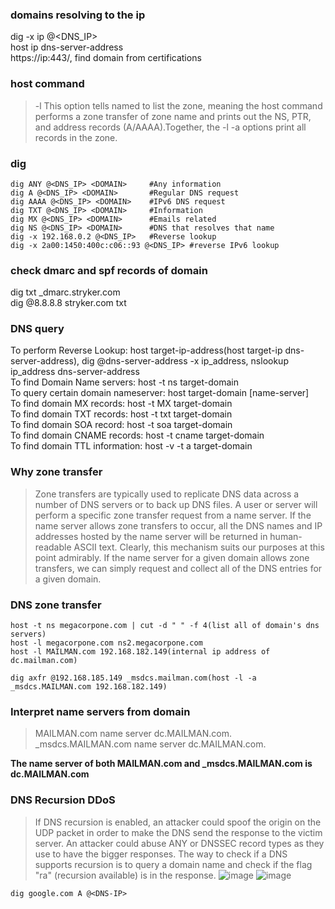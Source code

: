 ### domains resolving to the ip
dig -x ip @<DNS_IP>  
host ip dns-server-address  
https://ip:443/, find domain from certifications

### host command
>-l This  option  tells  named to list the zone, meaning the host command performs a zone transfer of zone name and prints  out the NS, PTR, and address records (A/AAAA).Together, the -l -a options print all records in the zone.

### dig
```
dig ANY @<DNS_IP> <DOMAIN>     #Any information
dig A @<DNS_IP> <DOMAIN>       #Regular DNS request
dig AAAA @<DNS_IP> <DOMAIN>    #IPv6 DNS request
dig TXT @<DNS_IP> <DOMAIN>     #Information
dig MX @<DNS_IP> <DOMAIN>      #Emails related
dig NS @<DNS_IP> <DOMAIN>      #DNS that resolves that name
dig -x 192.168.0.2 @<DNS_IP>   #Reverse lookup
dig -x 2a00:1450:400c:c06::93 @<DNS_IP> #reverse IPv6 lookup
```

### check dmarc and spf records of domain
dig txt _dmarc.stryker.com  
dig @8.8.8.8 stryker.com txt

### DNS query
To perform Reverse Lookup: host target-ip-address(host target-ip dns-server-address), dig @dns-server-address -x ip_address, nslookup ip_address dns-server-address  
To find Domain Name servers: host -t ns target-domain  
To query certain domain nameserver: host target-domain [name-server]  
To find domain MX records: host -t MX target-domain  
To find domain TXT records: host -t txt target-domain  
To find domain SOA record: host -t soa target-domain  
To find domain CNAME records: host -t cname target-domain  
To find domain TTL information: host -v -t a target-domain

### Why zone transfer
>Zone transfers are typically used to replicate DNS data across a number of DNS servers or to back up DNS files. A user or server will perform a specific zone transfer request from a name server. If the name server allows zone transfers to occur, all the DNS names and IP addresses hosted by the name server will be returned in human-readable ASCII text. Clearly, this mechanism suits our purposes at this point admirably. If the name server for a given domain allows zone transfers, we can simply request and collect all of the DNS entries for a given domain.

### DNS zone transfer
```
host -t ns megacorpone.com | cut -d " " -f 4(list all of domain's dns servers)  
host -l megacorpone.com ns2.megacorpone.com  
host -l MAILMAN.com 192.168.182.149(internal ip address of dc.mailman.com)  

dig axfr @192.168.185.149 _msdcs.mailman.com(host -l -a _msdcs.MAILMAN.com 192.168.182.149)
```   

### Interpret name servers from domain
>MAILMAN.com name server dc.MAILMAN.com.  
_msdcs.MAILMAN.com name server dc.MAILMAN.com.

<strong>The name server of both MAILMAN.com and _msdcs.MAILMAN.com is dc.MAILMAN.com</strong>

### DNS Recursion DDoS
>If DNS recursion is enabled, an attacker could spoof the origin on the UDP packet in order to make the DNS send the response to the victim server. An attacker could abuse ANY or DNSSEC record types as they use to have the bigger responses. The way to check if a DNS supports recursion is to query a domain name and check if the flag "ra" (recursion available) is in the response.
![image](https://user-images.githubusercontent.com/38044499/211767388-00cc00d3-394f-4344-a53d-bce3c2d5fd44.png)
![image](https://user-images.githubusercontent.com/38044499/211767512-e07f20d8-2221-4354-9b6e-615eeb91396c.png)
```
dig google.com A @<DNS-IP>
```
